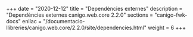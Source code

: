 +++
date        = "2020-12-12"
title       = "Dependències externes"
description = "Dependències externes canigo.web.core 2.2.0"
sections    = "canigo-fwk-docs"
enllac		= "/documentacio-llibreries/canigo.web.core/2.2.0/site/dependencies.html"
weight		= 6
+++
